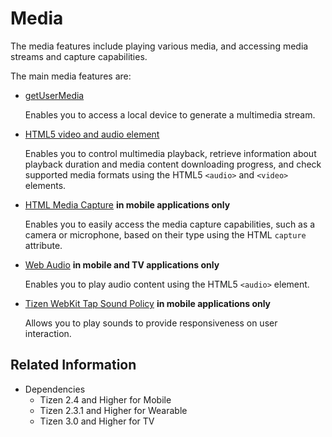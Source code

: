 # Media

The media features include playing various media, and accessing media streams and capture capabilities.

The main media features are:

- [getUserMedia](./getusermedia.md)

  Enables you to access a local device to generate a multimedia stream.

- [HTML5 video and audio element](./video-audio.md)

  Enables you to control multimedia playback, retrieve information about playback duration and media content downloading progress, and check supported media formats using the HTML5 `<audio>` and `<video>` elements.

- [HTML Media Capture](./media-capture.md) **in mobile applications only**

  Enables you to easily access the media capture capabilities, such as a camera or microphone, based on their type using the HTML `capture` attribute.

- [Web Audio](./webaudio.md) **in mobile and TV applications only**

  Enables you to play audio content using the HTML5 `<audio>` element.

- [Tizen WebKit Tap Sound Policy](./sound-policy.md) **in mobile applications only**

  Allows you to play sounds to provide responsiveness on user interaction.

## Related Information
- Dependencies
  - Tizen 2.4 and Higher for Mobile
  - Tizen 2.3.1 and Higher for Wearable
  - Tizen 3.0 and Higher for TV
